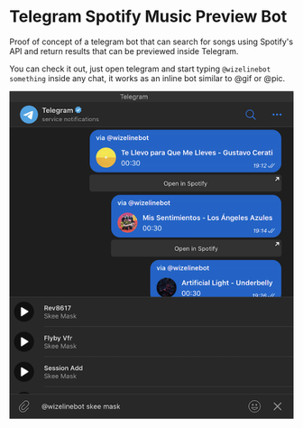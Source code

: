 # Telegram Spotify Music Preview Bot

Proof of concept of a telegram bot that can search for songs using Spotify's API and return results that can be previewed inside Telegram.

You can check it out, just open telegram and start typing `@wizelinebot something` inside any chat, it works as an inline bot similar to @gif or @pic.

![Preview](preview.png)
